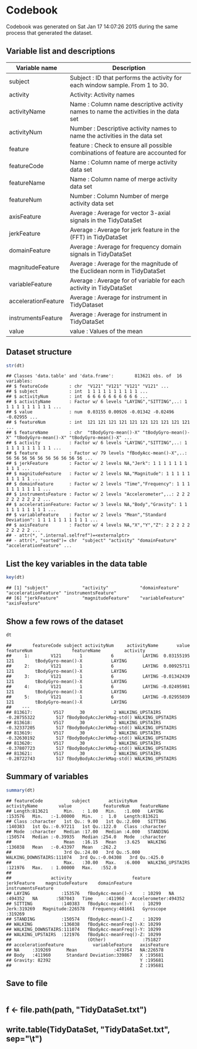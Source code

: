 Codebook
========
Codebook was generated on Sat Jan 17 14:07:26 2015 during the same process that generated the dataset. 

Variable list and descriptions
------------------------------
        
Variable name       | Description
--------------------|------------
subject             | Subject : ID that performs the activity for each window sample. From 1 to 30.
activity            | Activity: Activity names
activityName        | Name    : Column name descriptive activity names to name the activities in the data set
activityNum         | Number  : Descriptive activity names to name the activities in the data set
feature             | feature : Check to ensure all possible combinations of feature are accounted for
featureCode         | Name    : Column name of merge activity data set
featureName         | Name    : Column name of merge activity data set
featureNum          | Number  : Column Number of merge activity data set
axisFeature         | Average : Average for vector 3-axial signals in the TidyDataSet 
jerkFeature         | Average : Average for jerk feature in the (FFT) in TidyDataSet
domainFeature       | Average : Average for frequency domain signals in TidyDataSet
magnitudeFeature    | Average : Average for the magnitude of the Euclidean norm in TidyDataSet 
variableFeature     | Average : Average for of variable for each activity in TidyDataSet
accelerationFeature | Average : Average for instrument in TidyDataset
instrumentsFeature  | Average : Average for instrument in TidyDataSet 
value               | value   : Values of the mean

Dataset structure
-----------------
        
```r
str(dt)
```
```
## Classes 'data.table' and 'data.frame':        813621 obs. of  16 variables:
## $ featureCode        : chr  "V121" "V121" "V121" "V121" ...
## $ subject            : int  1 1 1 1 1 1 1 1 1 1 ...
## $ activityNum        : int  6 6 6 6 6 6 6 6 6 6 ...
## $ activityName       : Factor w/ 6 levels "LAYING","SITTING",..: 1 1 1 1 1 1 1 1 1 1 ...
## $ value              : num  0.03155 0.00926 -0.01342 -0.02496 -0.02955 ...
## $ featureNum         : int  121 121 121 121 121 121 121 121 121 121 ...
## $ featureName        : chr  "tBodyGyro-mean()-X" "tBodyGyro-mean()-X" "tBodyGyro-mean()-X" "tBodyGyro-mean()-X" ...
## $ activity           : Factor w/ 6 levels "LAYING","SITTING",..: 1 1 1 1 1 1 1 1 1 1 ...
## $ feature            : Factor w/ 79 levels "fBodyAcc-mean()-X",..: 56 56 56 56 56 56 56 56 56 56 ...
## $ jerkFeature        : Factor w/ 2 levels NA,"Jerk": 1 1 1 1 1 1 1 1 1 1 ...
## $ magnitudeFeature   : Factor w/ 2 levels NA,"Magnitude": 1 1 1 1 1 1 1 1 1 1 ...
## $ domainFeature      : Factor w/ 2 levels "Time","Frequency": 1 1 1 1 1 1 1 1 1 1 ...
## $ instrumentsFeature : Factor w/ 2 levels "Accelerometer",..: 2 2 2 2 2 2 2 2 2 2 ...
## $ accelerationFeature: Factor w/ 3 levels NA,"Body","Gravity": 1 1 1 1 1 1 1 1 1 1 ...
## $ variableFeature    : Factor w/ 2 levels "Mean","Standard Deviation": 1 1 1 1 1 1 1 1 1 1 ...
## $ axisFeature        : Factor w/ 4 levels NA,"X","Y","Z": 2 2 2 2 2 2 2 2 2 2 ...
## - attr(*, ".internal.selfref")=<externalptr> 
## - attr(*, "sorted")= chr  "subject" "activity" "domainFeature" "accelerationFeature" ...
```

List the key variables in the data table
----------------------------------------
             
```r
key(dt)
```
```
## [1] "subject"             "activity"            "domainFeature"       "accelerationFeature" "instrumentsFeature" 
## [6] "jerkFeature"         "magnitudeFeature"    "variableFeature"     "axisFeature"        
```

Show a few rows of the dataset
------------------------------

```r
dt
```
```
##        featureCode subject activityNum     activityName       value featureNum               featureName         activity
##     1:        V121       1           6           LAYING  0.03155195        121        tBodyGyro-mean()-X           LAYING
##     2:        V121       1           6           LAYING  0.00925711        121        tBodyGyro-mean()-X           LAYING
##     3:        V121       1           6           LAYING -0.01342439        121        tBodyGyro-mean()-X           LAYING
##     4:        V121       1           6           LAYING -0.02495981        121        tBodyGyro-mean()-X           LAYING
##     5:        V121       1           6           LAYING -0.02955039        121        tBodyGyro-mean()-X           LAYING
##    ---                                                                                                                   
## 813617:        V517      30           2 WALKING_UPSTAIRS -0.28755322        517 fBodyBodyAccJerkMag-std() WALKING_UPSTAIRS
## 813618:        V517      30           2 WALKING_UPSTAIRS -0.32337205        517 fBodyBodyAccJerkMag-std() WALKING_UPSTAIRS
## 813619:        V517      30           2 WALKING_UPSTAIRS -0.32630192        517 fBodyBodyAccJerkMag-std() WALKING_UPSTAIRS
## 813620:        V517      30           2 WALKING_UPSTAIRS -0.37807723        517 fBodyBodyAccJerkMag-std() WALKING_UPSTAIRS
## 813621:        V517      30           2 WALKING_UPSTAIRS -0.28722743        517 fBodyBodyAccJerkMag-std() WALKING_UPSTAIRS
```

Summary of variables
--------------------
        
```r
summary(dt)
```
```
## featureCode           subject       activityNum                activityName        value            featureNum    featureName       
## Length:813621      Min.   : 1.00   Min.   :1.000   LAYING            :153576   Min.   :-1.00000   Min.   :  1.0   Length:813621     
## Class :character   1st Qu.: 9.00   1st Qu.:2.000   SITTING           :140383   1st Qu.:-0.97211   1st Qu.:122.0   Class :character  
## Mode  :character   Median :17.00   Median :4.000   STANDING          :150574   Median :-0.39935   Median :254.0   Mode  :character  
##                    Mean   :16.15   Mean   :3.625   WALKING           :136038   Mean   :-0.43397   Mean   :262.2                     
##                    3rd Qu.:24.00   3rd Qu.:5.000   WALKING_DOWNSTAIRS:111074   3rd Qu.:-0.04308   3rd Qu.:425.0                     
##                    Max.   :30.00   Max.   :6.000   WALKING_UPSTAIRS  :121976   Max.   : 1.00000   Max.   :552.0                     
##                                                                                                                                     
##               activity                       feature       jerkFeature    magnitudeFeature    domainFeature        instrumentsFeature
## LAYING            :153576   fBodyAcc-mean()-X    : 10299   NA  :494352   NA       :587043   Time     :411960   Accelerometer:494352  
## SITTING           :140383   fBodyAcc-mean()-Y    : 10299   Jerk:319269   Magnitude:226578   Frequency:401661   Gyroscope    :319269  
## STANDING          :150574   fBodyAcc-mean()-Z    : 10299                                                                             
## WALKING           :136038   fBodyAcc-meanFreq()-X: 10299                                                                             
## WALKING_DOWNSTAIRS:111074   fBodyAcc-meanFreq()-Y: 10299                                                                             
## WALKING_UPSTAIRS  :121976   fBodyAcc-meanFreq()-Z: 10299                                                                             
##                             (Other)              :751827                                                                             
## accelerationFeature           variableFeature   axisFeature
## NA     :319269      Mean              :473754   NA:226578  
## Body   :411960      Standard Deviation:339867   X :195681  
## Gravity: 82392                                  Y :195681  
##                                                 Z :195681  
```

Save to file
------------

```r
```
## f <- file.path(path, "TidyDataSet.txt")
## write.table(TidyDataSet, "TidyDataSet.txt", sep="\t") 
```